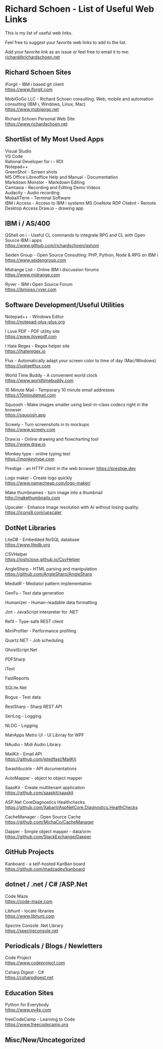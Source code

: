 # Richard Schoen - List of Useful Web Links
This is my list of useful web links.

Feel free to suggest your favorite web links to add to the list.  

Add your favorite link as an issue or feel free to email it to me: richard@richardschoen.net

## Richard Schoen Sites
iForgit - IBM i based git client  
https://www.iforgit.com  

MobiGoGo LLC - Richard Schoen consulting. Web, mobile and automation consulting (IBM i, Windows, Linux, Mac)  
https://www.mobigogo.net  

Richard Schoen Personal Web Site  
https://www.richardschoen.net

## Shortlist of My Most Used Apps
Visual Studio   
VS Code  
Rational Developer for i - RDI   
Notepad++   
GreenShot - Screen shots      
MS Office
Libreoffice
Help and Manual - Documentation    
Markdown Monster - Markdown Editing    
Camtasia - Recording and Editing Demo Videos   
Audacity - Audio recording   
MobaXTerm - Terminal Software   
IBM i Access - Access to IBM i systems
MS OneNote
RDP Cliebnt - Remote Desktop Access
Draw.io - drawing app


## IBM i / AS/400

QShell on i - Useful CL commands to integrate RPG and CL with Open Source IBM i apps  
https://www.github.com/richardschoen/qshoni

Seiden Group - Open Source Consulting: PHP, Python, Node & RPG on IBM i  
https://www.seidengroup.com  

Midrange List  - Online IBM i discussion forums  
https://www.midrange.com  

Ryver - IBM i Open Source Forum  
https://ibmioss.ryver.com

## Software Development/Useful Utilities
Notepad++ - Windows Editor  
https://notepad-plus-plus.org  

I Love PDF - PDF utility site  
https://www.ilovepdf.com  

I Hate Regex - Regex helper site  
https://ihateregex.io  

Flux - Automatically adapt your screen color to time of day (Mac/Windows)  
https://justgetflux.com  

World Time Buddy - A convenient world clock  
https://www.worldtimebuddy.com

10 Minute Mail - Temporary 10 minute email addresses  
https://10minutemail.com

Squoosh - Make images smaller using best-in-class codecs right in the browser  
https://squoosh.app

Screely - Turn screenshots in to mockups  
https://www.screely.com

Draw.io - Online drawing and flowcharting tool   
https://www.draw.io

Monkey type - online typing test  
https://monkeytype.com

Prestige - an HTTP client in the web browser
https://prestige.dev

Logo maker - Create logo quickly  
https://www.namecheap.com/logo-maker/

Make thumbnames - turn image into a thumbnail  
http://makethumbnails.com  

Upscaler - Enhance image resolution with AI without losing quality.  
https://icons8.com/upscaler

## DotNet Libraries
LiteDB - Embedded NoSQL database   
https://www.litedb.org   

CSVHelper   
https://joshclose.github.io/CsvHelper   

AngleSharp - HTML parsing and manipulation   
https://github.com/AngleSharp/AngleSharp   

MediatR - Mediator pattern implementation

GenFu - Test data generation

Humanizer - Human-readable data formatting

Jint - JavaScript interpreter for .NET

Refit - Type-safe REST client

MiniProfiler - Performance profiling

Quartz.NET - Job scheduling   

GhostScript.Net  

PDFSharp   

iText   

FastReports   

SQLite.Net  

Bogus - Test data   

RestSharp - Sharp REST API   

SeriLog - Logging   

NLOG - Logging

MahApps Metro UI - UI Librray for WPF   

NAudio - Midi Audio Library

MailKit - Email API   
https://github.com/jstedfast/MailKit   

Swashbuckle - API documentations   

AutoMapper - object to object mapper   

SaasKit - Create multitenant application    
https://github.com/saaskit/saaskit   

ASP.Net CoreDiagnostics Healthchecks   
https://github.com/Xabaril/AspNetCore.Diagnostics.HealthChecks   

CacheManager - Open Source Cache   
https://github.com/MichaCo/CacheManager   

Dapper - Simple object mapper - data/orm
https://github.com/StackExchange/Dapper












## GitHub Projects
Kanboard - a self-hosted KanBan board  
https://github.com/madzadev/kanboard

## dotnet / .net / C# /ASP.Net

Code Maze    
https://code-maze.com  

Libhunt - locate libraries  
https://www.libhunt.com  

Spectre Console .Net Library  
https://spectreconsole.net

## Periodicals / Blogs / Newletters  

Code Project  
https://www.codeproject.com   

Csharp Digest - C#  
https://csharpdigest.net

## Education Sites

Python for Everybody   
https://www.py4e.com   

freeCodeCamp - Learning to Code   
https://www.freecodecamp.org   

## Misc/New/Uncategorized


